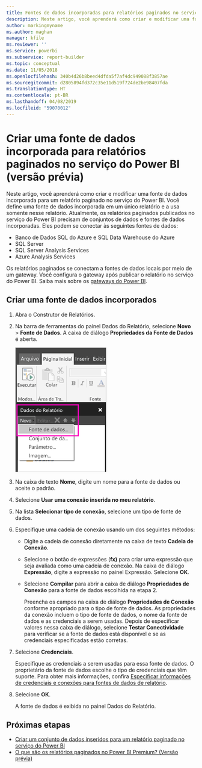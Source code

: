 ```yaml
---
title: Fontes de dados incorporadas para relatórios paginados no serviço do Power BI (versão prévia)
description: Neste artigo, você aprenderá como criar e modificar uma fonte de dados incorporada em um relatório paginado no serviço do Power BI.
author: markingmyname
ms.author: maghan
manager: kfile
ms.reviewer: ''
ms.service: powerbi
ms.subservice: report-builder
ms.topic: conceptual
ms.date: 11/05/2018
ms.openlocfilehash: 340b4d26b8beed4dfda5f7af4dc949088f3857ae
ms.sourcegitcommit: d2805894fd372c35e11d519f724de2be98407fda
ms.translationtype: HT
ms.contentlocale: pt-BR
ms.lasthandoff: 04/08/2019
ms.locfileid: "59070012"
---
```

# <a name="create-an-embedded-data-source-for-paginated-reports-in-the-power-bi-service-preview"></a>Criar uma fonte de dados incorporada para relatórios paginados no serviço do Power BI (versão prévia)

Neste artigo, você aprenderá como criar e modificar uma fonte de dados incorporada para um relatório paginado no serviço do Power BI. Você define uma fonte de dados incorporada em um único relatório e a usa somente nesse relatório. Atualmente, os relatórios paginados publicados no serviço do Power BI precisam de conjuntos de dados e fontes de dados incorporadas. Eles podem se conectar às seguintes fontes de dados:

- Banco de Dados SQL do Azure e SQL Data Warehouse do Azure
- SQL Server
- SQL Server Analysis Services
- Azure Analysis Services

Os relatórios paginados se conectam a fontes de dados locais por meio de um gateway. Você configura o gateway após publicar o relatório no serviço do Power BI. Saiba mais sobre os [gateways do Power BI](service-gateway-getting-started.md). 

## <a name="create-an-embedded-data-source"></a>Criar uma fonte de dados incorporados
  
1. Abra o Construtor de Relatórios.

1. Na barra de ferramentas do painel Dados do Relatório, selecione **Novo** > **Fonte de Dados**. A caixa de diálogo **Propriedades da Fonte de Dados** é aberta.

    ![Nova Fonte de Dados](media/paginated-reports-embedded-data-source/power-bi-paginated-new-data-source.png)
  
2.  Na caixa de texto **Nome**, digite um nome para a fonte de dados ou aceite o padrão.  
  
3.  Selecione **Usar uma conexão inserida no meu relatório**.  
  
1.  Na lista **Selecionar tipo de conexão**, selecione um tipo de fonte de dados. 

1.  Especifique uma cadeia de conexão usando um dos seguintes métodos:  
  
    -   Digite a cadeia de conexão diretamente na caixa de texto **Cadeia de Conexão**. 
  
    -   Selecione o botão de expressões (**fx)** para criar uma expressão que seja avaliada como uma cadeia de conexão. Na caixa de diálogo **Expressão**, digite a expressão no painel Expressão. Selecione **OK**. 
  
    -   Selecione **Compilar** para abrir a caixa de diálogo **Propriedades de Conexão** para a fonte de dados escolhida na etapa 2.  
  
        Preencha os campos na caixa de diálogo **Propriedades de Conexão** conforme apropriado para o tipo de fonte de dados. As propriedades da conexão incluem o tipo de fonte de dados, o nome da fonte de dados e as credenciais a serem usadas. Depois de especificar valores nessa caixa de diálogo, selecione **Testar Conectividade** para verificar se a fonte de dados está disponível e se as credenciais especificadas estão corretas.  
  
4.  Selecione **Credenciais**.  
  
     Especifique as credenciais a serem usadas para essa fonte de dados. O proprietário da fonte de dados escolhe o tipo de credenciais que têm suporte. Para obter mais informações, confira [Especificar informações de credenciais e conexões para fontes de dados de relatório](https://docs.microsoft.com/sql/reporting-services/report-data/specify-credential-and-connection-information-for-report-data-sources).
  
5.  Selecione **OK**.  
  
     A fonte de dados é exibida no painel Dados do Relatório.  

## <a name="next-steps"></a>Próximas etapas

- [Criar um conjunto de dados inseridos para um relatório paginado no serviço do Power BI](paginated-reports-create-embedded-dataset.md)
- [O que são os relatórios paginados no Power BI Premium? (Versão prévia)](paginated-reports-report-builder-power-bi.md)
